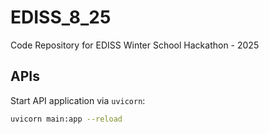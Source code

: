 # EDISS_8_25

Code Repository for EDISS Winter School Hackathon - 2025

## APIs

Start API application via `uvicorn`:

```bash
uvicorn main:app --reload
```
